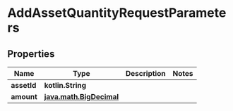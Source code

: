 
# AddAssetQuantityRequestParameters

## Properties
Name | Type | Description | Notes
------------ | ------------- | ------------- | -------------
**assetId** | **kotlin.String** |  | 
**amount** | [**java.math.BigDecimal**](java.math.BigDecimal.md) |  | 



